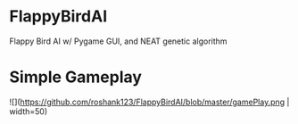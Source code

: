 # FlappyBirdAI
Flappy Bird AI w/ Pygame GUI, and NEAT genetic algorithm

# Simple Gameplay
![](https://github.com/roshank123/FlappyBirdAI/blob/master/gamePlay.png | width=50)
